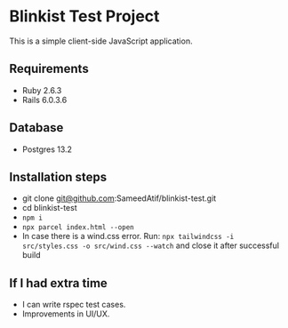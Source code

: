# Blinkist Test Project
This is a simple client-side JavaScript application.
## Requirements
- Ruby 2.6.3
- Rails 6.0.3.6
## Database
- Postgres 13.2
## Installation steps
- git clone git@github.com:SameedAtif/blinkist-test.git
- cd blinkist-test
- `npm i`
- `npx parcel index.html --open`
- In case there is a wind.css error. Run: `npx tailwindcss -i src/styles.css -o src/wind.css --watch` and close it after successful build

## If I had extra time
- I can write rspec test cases.
- Improvements in UI/UX.
